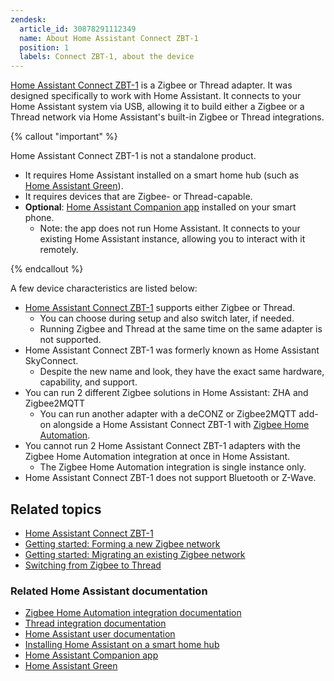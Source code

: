 ```yaml
---
zendesk:
  article_id: 30878291112349
  name: About Home Assistant Connect ZBT-1
  position: 1
  labels: Connect ZBT-1, about the device
---
```


[Home Assistant Connect&nbsp;ZBT-1](https://www.home-assistant.io/connectzbt1) is a Zigbee or Thread adapter. It was designed specifically to work with Home Assistant. It connects to your Home Assistant system via USB, allowing it to build either a Zigbee or a Thread network via Home Assistant's built-in Zigbee or Thread integrations.

{% callout "important" %}

Home Assistant Connect&nbsp;ZBT-1 is not a standalone product.

- It requires Home Assistant installed on a smart home hub (such as [Home Assistant Green](https://www.home-assistant.io/green/)).
- It requires devices that are Zigbee- or Thread-capable.
- **Optional**: [Home Assistant Companion app](https://companion.home-assistant.io/) installed on your smart phone.
  - Note: the app does not run Home Assistant. It connects to your existing Home Assistant instance, allowing you to interact with it remotely.

{% endcallout %}

A few device characteristics are listed below:

- [Home Assistant Connect&nbsp;ZBT-1](https://www.home-assistant.io/connectzbt1) supports either Zigbee or Thread.
  - You can choose during setup and also switch later, if needed.
  - Running Zigbee and Thread at the same time on the same adapter is not supported.
- Home Assistant Connect&nbsp;ZBT-1 was formerly known as Home Assistant SkyConnect.
  - Despite the new name and look, they have the exact same hardware, capability, and support.
- You can run 2 different Zigbee solutions in Home Assistant: ZHA and Zigbee2MQTT
  - You can run another adapter with a deCONZ or Zigbee2MQTT add-on alongside a Home Assistant Connect&nbsp;ZBT-1 with [Zigbee Home Automation](https://www.home-assistant.io/integrations/zha/).
- You cannot run 2 Home Assistant Connect&nbsp;ZBT-1 adapters with the Zigbee Home Automation integration at once in Home Assistant.
  - The Zigbee Home Automation integration is single instance only.
- Home Assistant Connect&nbsp;ZBT-1 does not support Bluetooth or Z-Wave.

## Related topics

- [Home Assistant Connect&nbsp;ZBT-1](https://www.home-assistant.io/connectzbt1)
- [Getting started: Forming a new Zigbee network](/hc/en-us/articles/26123541989661)
- [Getting started: Migrating an existing Zigbee network](/hc/en-us/articles/26123655295261)
- [Switching from Zigbee to Thread](/hc/en-us/articles/26124710072861)

### Related Home Assistant documentation

- [Zigbee Home Automation integration documentation](https://www.home-assistant.io/integrations/zha/)
- [Thread integration documentation](https://www.home-assistant.io/integrations/thread/)
- [Home Assistant user documentation](https://www.home-assistant.io/)
- [Installing Home Assistant on a smart home hub](https://www.home-assistant.io/installation/)
- [Home Assistant Companion app](https://companion.home-assistant.io/)
- [Home Assistant Green](https://www.home-assistant.io/green/)